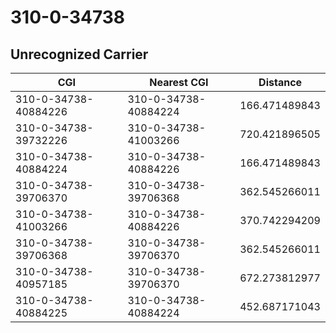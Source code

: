# 310-0-34738
## Unrecognized Carrier


| CGI | Nearest CGI | Distance |
|-----|-------------|----------|
| 310-0-34738-40884226 | 310-0-34738-40884224 | 166.471489843 |
| 310-0-34738-39732226 | 310-0-34738-41003266 | 720.421896505 |
| 310-0-34738-40884224 | 310-0-34738-40884226 | 166.471489843 |
| 310-0-34738-39706370 | 310-0-34738-39706368 | 362.545266011 |
| 310-0-34738-41003266 | 310-0-34738-40884226 | 370.742294209 |
| 310-0-34738-39706368 | 310-0-34738-39706370 | 362.545266011 |
| 310-0-34738-40957185 | 310-0-34738-39706370 | 672.273812977 |
| 310-0-34738-40884225 | 310-0-34738-40884224 | 452.687171043 |
